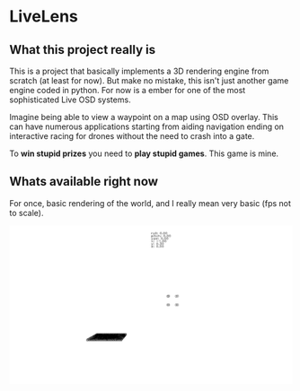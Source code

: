 # LiveLens


## What this project really is

This is a project that basically implements a 3D rendering engine from scratch (at least for now). But make no mistake, this isn't just another game engine coded in python. For now is a ember for one of the most sophisticated Live OSD systems. 

Imagine being able to view a waypoint on a map using OSD overlay. This can have numerous applications starting from aiding navigation ending on interactive racing for drones without the need to crash into a gate.

To **win stupid prizes** you need to **play stupid games**. This game is mine.


## Whats available right now

For once, basic rendering of the world, and I really mean very basic (fps not to scale).

![what's rendering right now](.github/static/animation.gif "what's rendering right now")